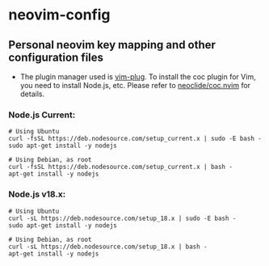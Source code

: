# neovim-config
## Personal neovim key mapping and other configuration files
- The plugin manager used is [vim-plug](https://github.com/junegunn/vim-plug). To install the coc plugin for Vim, you need to install Node.js, etc. Please refer to [neoclide/coc.nvim](https://github.com/neoclide/coc.nvim) for details.

### Node.js Current:
```
# Using Ubuntu
curl -fsSL https://deb.nodesource.com/setup_current.x | sudo -E bash -
sudo apt-get install -y nodejs

# Using Debian, as root
curl -fsSL https://deb.nodesource.com/setup_current.x | bash -
apt-get install -y nodejs
```

### Node.js v18.x:
```
# Using Ubuntu
curl -sL https://deb.nodesource.com/setup_18.x | sudo -E bash -
sudo apt-get install -y nodejs

# Using Debian, as root
curl -sL https://deb.nodesource.com/setup_18.x | bash -
apt-get install -y nodejs
```
